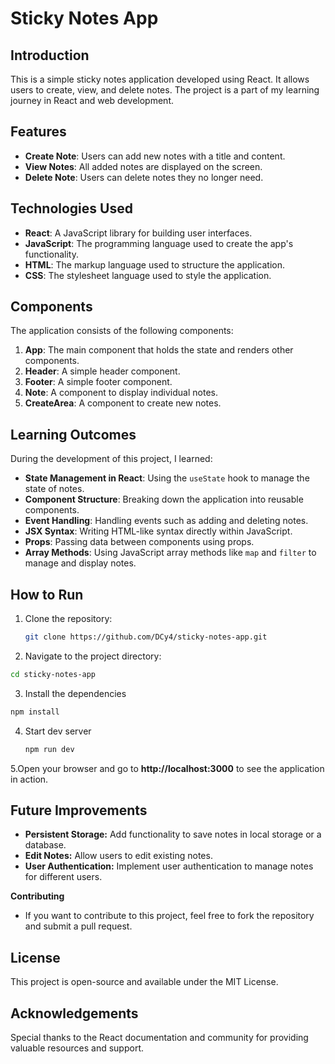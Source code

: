 # Sticky Notes App

## Introduction

This is a simple sticky notes application developed using React. It allows users to create, view, and delete notes. The project is a part of my learning journey in React and web development.

## Features

- **Create Note**: Users can add new notes with a title and content.
- **View Notes**: All added notes are displayed on the screen.
- **Delete Note**: Users can delete notes they no longer need.

## Technologies Used

- **React**: A JavaScript library for building user interfaces.
- **JavaScript**: The programming language used to create the app's functionality.
- **HTML**: The markup language used to structure the application.
- **CSS**: The stylesheet language used to style the application.

## Components

The application consists of the following components:

1. **App**: The main component that holds the state and renders other components.
2. **Header**: A simple header component.
3. **Footer**: A simple footer component.
4. **Note**: A component to display individual notes.
5. **CreateArea**: A component to create new notes.

## Learning Outcomes

During the development of this project, I learned:

- **State Management in React**: Using the `useState` hook to manage the state of notes.
- **Component Structure**: Breaking down the application into reusable components.
- **Event Handling**: Handling events such as adding and deleting notes.
- **JSX Syntax**: Writing HTML-like syntax directly within JavaScript.
- **Props**: Passing data between components using props.
- **Array Methods**: Using JavaScript array methods like `map` and `filter` to manage and display notes.

## How to Run

1. Clone the repository:
   ```sh
   git clone https://github.com/DCy4/sticky-notes-app.git

2. Navigate to the project directory:
```sh
cd sticky-notes-app
```
3. Install the dependencies
```sh
npm install
```
4. Start dev server
   ```sh
   npm run dev
5.Open your browser and go to **http://localhost:3000** to see the application in action.

## Future Improvements
- **Persistent Storage:** Add functionality to save notes in local storage or a database.
- **Edit Notes:** Allow users to edit existing notes.
- **User Authentication:** Implement user authentication to manage notes for different users.

**Contributing**
- If you want to contribute to this project, feel free to fork the repository and submit a pull request.

## License
This project is open-source and available under the MIT License.

## Acknowledgements
Special thanks to the React documentation and community for providing valuable resources and support.
